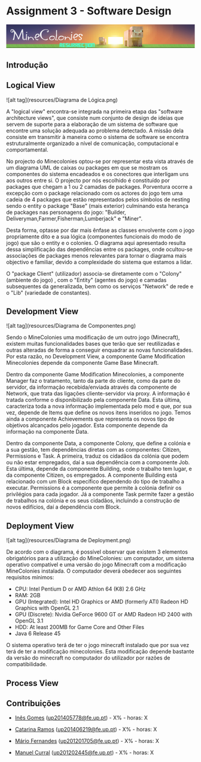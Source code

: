 # Assignment 3 - Software Design #

![alt tag](resources/minecolonies.png)

## Introdução ##

## Logical View ##

![alt tag](resources/Diagrama de Lógica.png)

A "logical view"  encontra-se integrada na primeira etapa das "software architecture views", que consiste num conjunto de design de ideias que servem de suporte para a elaboração de um sistema de software que encontre uma solução adequada ao problema detectado. A missão dela consiste em transmitir à maneira como o sistema de software se encontra estruturalmente organizado a nível de comunicação, computacional e comportamental.

No projecto do Minecolonies optou-se por representar esta vista através de um diagrama UML de caixas ou packages em que se mostram os componentes do sistema encadeados e os conectores que interligam uns aos outros entre si.
O projecto por nós escolhido é constituído por packages que chegam a 1 ou 2 camadas de packages. Porventura ocorre a excepção com o package relacionado com os actores do jogo tem uma cadeia de 4 packages que estão representados pelos símbolos de nesting sendo o entity o package "Base" (mais exterior) culminando esta herança de packages nas personagens do jogo: "Builder, Deliveryman,Farmer,Fisherman,Lumberjack" e "Miner".

Desta forma, optasse por dar mais ênfase as classes envolvente com o jogo propriamente dito e a sua lógica (componentes funcionais do modo de jogo) que são o entity e o colonies.
O diagrama aqui apresentado resulta dessa simplificação das dependências entre os packages, onde ocultou-se associações de packages menos relevantes para tornar o diagrama mais objectivo e familiar, devido a complexidade do sistema que estamos a lidar.

O "package Client" (utilizador) associa-se diretamente com o "Colony"  (ambiente do jogo) , com o "Entity" (agentes do jogo) e camadas subsequentes da generalizada, bem como os serviços "Network" de rede e o "Lib" (variedade de constantes).

## Development View ##

![alt tag](resources/Diagrama de Componentes.png)

Sendo o MineColonies uma modificação de um outro jogo (Minecraft), existem muitas funcionalidades bases que terão que ser reutilizadas e outras alteradas de forma a conseguir enquadrar as novas funcionalidades. Por esta razão, no Development View, a componente Game Modification Minecolonies depende da componente Game Base Minecraft.

Dentro da componente Game Modification Minecolonies, a componente Manager faz o tratamento, tanto da parte do cliente, como da parte do servidor, da informação recebida/enviada através da componente de Network, que trata das ligações cliente-servidor via proxy. A informação é tratada conforme o disponibilizado pela componente Data. Esta última, caracteriza toda a nova informação implementada pelo mod e que, por sua vez, depende de Items que define os novos itens inseridos no jogo. Temos ainda a componente Achievements que representa os novos tipo de objetivos alcançados pelo jogador. Esta componente depende da informação na componente Data.
	
Dentro da componente Data, a componente Colony, que define a colónia e a sua gestão, tem dependências diretas com as componentes: Citizen, Permissions e Task. A primeira, traduz os cidadãos da colónia que podem ou não estar empregados, daí a sua dependência com a componente Job. Esta última, depende da componente Building, onde o trabalho tem lugar, e da componente Citizen, os empregados. A componente Building está relacionado com um Block específico dependendo do tipo de trabalho a executar. Permissions é a componente que permite à colónia definir os privilégios para cada jogador. Já a componente Task permite fazer a gestão de trabalhos na colónia e os seus cidadãos, incluindo a construção de novos edifícios, daí a dependência com Block.

## Deployment View ##

![alt tag](resources/Diagrama de Deployment.png)

De acordo com o diagrama, é possível observar que existem 3 elementos obrigatórios para a utilização do MineColonies: um computador, um sistema operativo compatível e uma versão do jogo Minecraft com a modificação MineColonies instalada. O computador deverá obedecer aos seguintes requisitos mínimos:

* CPU: Intel Pentium D or AMD Athlon 64 (K8) 2.6 GHz
* RAM: 2GB
* GPU (Integrated): Intel HD Graphics or AMD (formerly ATI) Radeon HD Graphics with OpenGL 2.1
* GPU (Discrete): Nvidia GeForce 9600 GT or AMD Radeon HD 2400 with OpenGL 3.1
* HDD: At least 200MB for Game Core and Other Files
* Java 6 Release 45

O sistema operativo terá de ter o jogo minecraft instalado que por sua vez terá de ter a modificação minecolonies. Esta modificação depende bastante da versão do minecraft no computador do utilizador por razões de compatibilidade.

## Process View ##

## Contribuições ##

* [Inês Gomes](https://github.com/inesgomes) (up201405778@fe.up.pt) - X% - horas: X

* [Catarina Ramos](https://github.com/catramos96) (up201406219@fe.up.pt) - X% - horas: X

* [Mário Fernandes](https://github.com/MarioFernandes73) (up201201705@fe.up.pt) - X% - horas: X

* [Manuel Curral](https://github.com/Camolas)  (up201202445@fe.up.pt) - X% - horas: X
